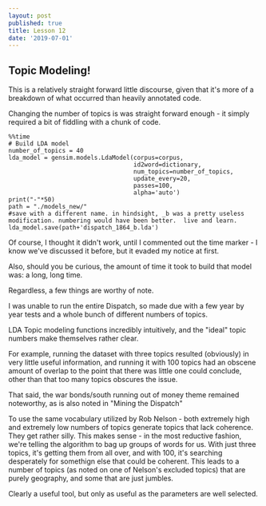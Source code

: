 ```yaml
---
layout: post
published: true
title: Lesson 12
date: '2019-07-01'
---
```

## Topic Modeling!

This is a relatively straight forward little discourse, given that it's more of a breakdown of what occurred than heavily annotated code. 

Changing the number of topics is was straight forward enough - it simply required a bit of fiddling with a chunk of code.

    %%time
    # Build LDA model
    number_of_topics = 40
    lda_model = gensim.models.LdaModel(corpus=corpus,
                                       id2word=dictionary,
                                       num_topics=number_of_topics,
                                       update_every=20,
                                       passes=100,
                                       alpha='auto')
    print("-"*50)
    path = "./models_new/"
    #save with a different name. in hindsight, _b was a pretty useless modification. numbering would have been better.  live and learn.
    lda_model.save(path+'dispatch_1864_b.lda')
    
Of course, I thought it didn't work, until I commented out the time marker - I know we've discussed it before, but it evaded my notice at first.  

Also, should you be curious, the amount of time it took to build that model was: a long, long time.

Regardless, a few things are worthy of note. 

I was unable to run the entire Dispatch, so made due with a few year by year tests and a whole bunch of different numbers of topics.

LDA Topic modeling functions incredibly intuitively, and the "ideal" topic numbers make themselves rather clear.

For example, running the dataset with three topics resulted (obviously) in very little useful information, and running it with 100 topics had an obscene amount of overlap to the point that there was little one could conclude, other than that too many topics obscures the issue.

That said, the war bonds/south running out of money theme remained noteworthy, as is also noted in "Mining the Dispatch"

To use the same vocabulary utilized by Rob Nelson - both extremely high and extremely low numbers of topics generate topics that lack coherence.  They get rather silly.  This makes sense - in the most reductive fashion, we're telling the algorithm to bag up groups of words for us.  With just three topics, it's getting them from all over, and with 100, it's searching desperately for somethign else that could be coherent.  This leads to a number of topics (as noted on one of Nelson's excluded topics) that are purely geography, and some that are just jumbles.

Clearly a useful tool, but only as useful as the parameters are well selected.
